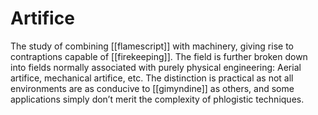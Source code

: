 # Artifice

The study of combining [[flamescript]] with machinery, giving rise to contraptions capable of [[firekeeping]]. The field is further broken down into fields normally associated with purely physical engineering: Aerial artifice, mechanical artifice, etc. The distinction is practical as not all environments are as conducive to [[gimyndine]] as others, and some applications simply don’t merit the complexity of phlogistic techniques.
